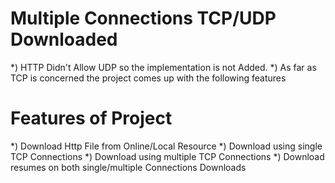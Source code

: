# Multiple Connections TCP/UDP Downloaded
*) HTTP Didn't Allow UDP so the implementation is not Added.
*) As far as TCP is concerned the project comes up with the following features
# Features of Project
*) Download Http File from Online/Local Resource
*) Download using single TCP Connections
*) Download using multiple TCP Connections
*) Download resumes on both single/multiple Connections Downloads

